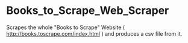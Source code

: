 # Books_to_Scrape_Web_Scraper
Scrapes the whole "Books to Scrape" Website ( http://books.toscrape.com/index.html ) and produces a csv file from it.
